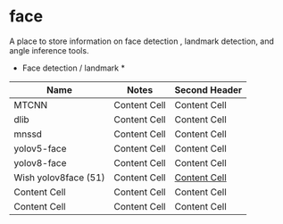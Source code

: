 # face

A place to store information on face detection , landmark detection, and angle inference tools. 

* Face detection / landmark * 

|    Name       | Notes         | Second Header |
| ------------- | ------------- | ------------- |
|  MTCNN        | Content Cell  | Content Cell  |
|  dlib         | Content Cell  | Content Cell  |
| mnssd         | Content Cell  | Content Cell  |
| yolov5-face   | Content Cell  | Content Cell  |
| yolov8-face   | Content Cell  | Content Cell  |
| Wish yolov8face (51)  | Content Cell  | [Content Cell](https://github.com/wish44165/Optimizing-Facial-Landmark-Estimation-for-Embedded-Systems)  |
| Content Cell  | Content Cell  | Content Cell  |
| Content Cell  | Content Cell  | Content Cell  |






